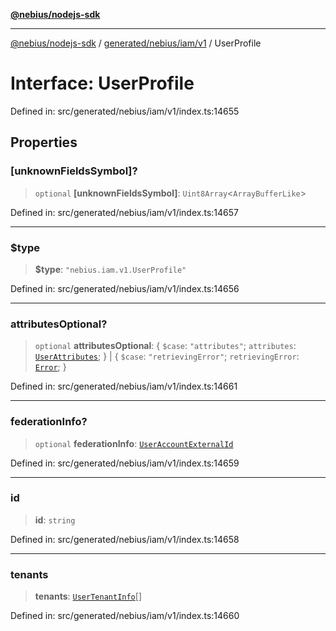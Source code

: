 [**@nebius/nodejs-sdk**](../../../../../README.md)

---

[@nebius/nodejs-sdk](../../../../../README.md) / [generated/nebius/iam/v1](../README.md) / UserProfile

# Interface: UserProfile

Defined in: src/generated/nebius/iam/v1/index.ts:14655

## Properties

### \[unknownFieldsSymbol\]?

> `optional` **\[unknownFieldsSymbol\]**: `Uint8Array`\<`ArrayBufferLike`\>

Defined in: src/generated/nebius/iam/v1/index.ts:14657

---

### $type

> **$type**: `"nebius.iam.v1.UserProfile"`

Defined in: src/generated/nebius/iam/v1/index.ts:14656

---

### attributesOptional?

> `optional` **attributesOptional**: \{ `$case`: `"attributes"`; `attributes`: [`UserAttributes`](UserAttributes.md); \} \| \{ `$case`: `"retrievingError"`; `retrievingError`: [`Error`](Error.md); \}

Defined in: src/generated/nebius/iam/v1/index.ts:14661

---

### federationInfo?

> `optional` **federationInfo**: [`UserAccountExternalId`](UserAccountExternalId.md)

Defined in: src/generated/nebius/iam/v1/index.ts:14659

---

### id

> **id**: `string`

Defined in: src/generated/nebius/iam/v1/index.ts:14658

---

### tenants

> **tenants**: [`UserTenantInfo`](UserTenantInfo.md)[]

Defined in: src/generated/nebius/iam/v1/index.ts:14660
